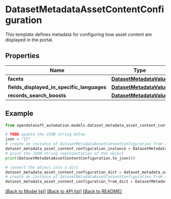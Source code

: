 # DatasetMetadataAssetContentConfiguration

This template defines metadata for configuring how asset content are displayed in the portal.

## Properties

Name | Type | Description | Notes
------------ | ------------- | ------------- | -------------
**facets** | [**DatasetMetadataValue**](DatasetMetadataValue.md) |  | [optional] 
**fields_displayed_in_specific_languages** | [**DatasetMetadataValue**](DatasetMetadataValue.md) |  | [optional] 
**records_search_boosts** | [**DatasetMetadataValue**](DatasetMetadataValue.md) |  | [optional] 

## Example

```python
from opendatasoft_automation.models.dataset_metadata_asset_content_configuration import DatasetMetadataAssetContentConfiguration

# TODO update the JSON string below
json = "{}"
# create an instance of DatasetMetadataAssetContentConfiguration from a JSON string
dataset_metadata_asset_content_configuration_instance = DatasetMetadataAssetContentConfiguration.from_json(json)
# print the JSON string representation of the object
print(DatasetMetadataAssetContentConfiguration.to_json())

# convert the object into a dict
dataset_metadata_asset_content_configuration_dict = dataset_metadata_asset_content_configuration_instance.to_dict()
# create an instance of DatasetMetadataAssetContentConfiguration from a dict
dataset_metadata_asset_content_configuration_from_dict = DatasetMetadataAssetContentConfiguration.from_dict(dataset_metadata_asset_content_configuration_dict)
```
[[Back to Model list]](../README.md#documentation-for-models) [[Back to API list]](../README.md#documentation-for-api-endpoints) [[Back to README]](../README.md)


